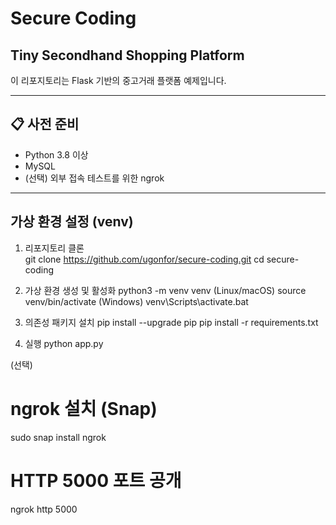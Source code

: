 # Secure Coding

## Tiny Secondhand Shopping Platform

이 리포지토리는 Flask 기반의 중고거래 플랫폼 예제입니다.

---

## 📋 사전 준비

- Python 3.8 이상  
- MySQL
- (선택) 외부 접속 테스트를 위한 ngrok

---

## 가상 환경 설정 (venv)

1. 리포지토리 클론  
git clone https://github.com/ugonfor/secure-coding.git
cd secure-coding

2. 가상 환경 생성 및 활성화
python3 -m venv venv
(Linux/macOS) source venv/bin/activate
(Windows) venv\Scripts\activate.bat

3. 의존성 패키지 설치
pip install --upgrade pip
pip install -r requirements.txt

4. 실행
python app.py


(선택)
# ngrok 설치 (Snap)
sudo snap install ngrok

# HTTP 5000 포트 공개
ngrok http 5000

